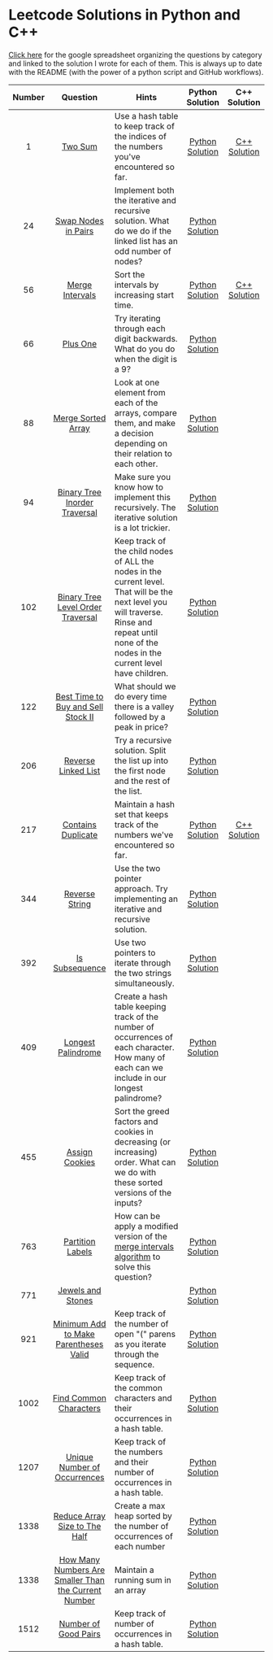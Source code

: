 # Leetcode Solutions in Python and C++
[Click here](https://docs.google.com/spreadsheets/d/1EmRVQ2KEknTREwNd4-2qbSzScHMvgzDT0yGGT5u-yA8/edit?usp=sharing) for the google spreadsheet
organizing the questions by category and linked to the solution I wrote for each of them. This is always up to date with the README (with the power of a python script and GitHub workflows).

| Number | Question | Hints | Python Solution | C++ Solution |
|:------:|:--------:|-------|:---------------:|:------------:|
| 1 |[Two Sum](https://leetcode.com/problems/two-sum/) | Use a hash table to keep track of the indices of the numbers you've encountered so far. | [Python Solution](https://github.com/codethecoffee/leetcode-solutions/blob/master/python_solutions/0001_two_sum.py)  | [C++ Solution](https://github.com/codethecoffee/leetcode-solutions/blob/master/c%2B%2B_solutions/0001_two_sum.cpp) |
| 24 | [Swap Nodes in Pairs](https://leetcode.com/problems/swap-nodes-in-pairs/) | Implement both the iterative and recursive solution. What do we do if the linked list has an odd number of nodes? | [Python Solution](https://github.com/codethecoffee/leetcode-solutions/blob/master/python_solutions/0024_swap_nodes_in_pairs.py) | |
| 56 |[Merge Intervals](https://leetcode.com/problems/merge-intervals/)| Sort the intervals by increasing start time. |[Python Solution](https://github.com/codethecoffee/leetcode-solutions/blob/master/python_solutions/0056_merge_intervals.py) | [C++ Solution](https://github.com/codethecoffee/leetcode-solutions/blob/8f2745c473c647ce3f7f8446c7e5215218106b50/c%2B%2B_solutions/0056_merge_intervals.cpp)|
| 66 | [Plus One](https://leetcode.com/problems/plus-one/) |  Try iterating through each digit backwards. What do you do when the digit is a 9? | [Python Solution](https://github.com/codethecoffee/leetcode-solutions/blob/master/python_solutions/0066_plus_one.py)| |
| 88 | [Merge Sorted Array](https://leetcode.com/problems/merge-sorted-array/) | Look at one element from each of the arrays, compare them, and make a decision depending on their relation to each other. | [Python Solution](https://github.com/codethecoffee/leetcode-solutions/blob/master/python_solutions/0088_merge_sorted_arrays.py)| |
| 94 | [Binary Tree Inorder Traversal](https://leetcode.com/problems/binary-tree-inorder-traversal/) | Make sure you know how to implement this recursively. The iterative solution is a lot trickier. | [Python Solution](https://github.com/codethecoffee/leetcode-solutions/blob/74ae6c933f170aa828fe2d9833a55ff98a3e6642/python_solutions/0094_binary_tree_inorder_traversal.py)| |
| 102 | [Binary Tree Level Order Traversal](https://leetcode.com/problems/binary-tree-level-order-traversal/) | Keep track of the child nodes of ALL the nodes in the current level. That will be the next level you will traverse. Rinse and repeat until none of the nodes in the current level have children. | [Python Solution](https://github.com/codethecoffee/leetcode-solutions/blob/master/python_solutions/0122_best_time_to_buy_and_sell_stock_II.py) | |
| 122 | [Best Time to Buy and Sell Stock II](https://leetcode.com/problems/best-time-to-buy-and-sell-stock-ii/solution/) | What should we do every time there is a valley followed by a peak in price? | [Python Solution](https://github.com/codethecoffee/leetcode-solutions/blob/master/python_solutions/0122_best_time_to_buy_and_sell_stock_II.py) | |
| 206 | [Reverse Linked List](https://leetcode.com/problems/reverse-linked-list/) | Try a recursive solution. Split the list up into the first node and the rest of the list. | [Python Solution](https://github.com/codethecoffee/leetcode-solutions/blob/master/python_solutions/0206_reverse_linked_list.py) | |
| 217 | [Contains Duplicate](https://leetcode.com/problems/contains-duplicate/) | Maintain a hash set that keeps track of the numbers we've encountered so far. | [Python Solution](https://github.com/codethecoffee/leetcode-solutions/blob/master/python_solutions/0217_contains_duplicate.py) | [C++ Solution](https://github.com/codethecoffee/leetcode-solutions/blob/8f2745c473c647ce3f7f8446c7e5215218106b50/c%2B%2B_solutions/0217_contains_duplicate.cpp)|
| 344 | [Reverse String](https://leetcode.com/problems/reverse-string) | Use the two pointer approach. Try implementing an iterative and recursive solution. | [Python Solution](https://github.com/codethecoffee/leetcode-solutions/blob/master/python_solutions/0344_reverse_string.py)| |
| 392 | [Is Subsequence](https://leetcode.com/problems/is-subsequence/) | Use two pointers to iterate through the two strings simultaneously. | [Python Solution](https://github.com/codethecoffee/leetcode-solutions/blob/master/python_solutions/0392_is_subsequence.py)| |
| 409 | [Longest Palindrome](https://leetcode.com/problems/longest-palindrome/) | Create a hash table keeping track of the number of occurrences of each character. How many of each can we include in our longest palindrome? | [Python Solution](https://github.com/codethecoffee/leetcode-solutions/blob/master/python_solutions/0409_longest_palindrome.py)| |
| 455 | [Assign Cookies](https://leetcode.com/problems/assign-cookies/) | Sort the greed factors and cookies in decreasing (or increasing) order. What can we do with these sorted versions of the inputs? | [Python Solution](https://github.com/codethecoffee/leetcode-solutions/blob/master/python_solutions/0455_assign_cookies.py)| |
| 763 | [Partition Labels](https://leetcode.com/problems/partition-labels/) | How can be apply a modified version of the [merge intervals algorithm](https://leetcode.com/problems/merge-intervals/) to solve this question? | [Python Solution](https://github.com/codethecoffee/leetcode-solutions/blob/master/python_solutions/0763_partition_labels.py)| |
| 771 | [Jewels and Stones](https://leetcode.com/problems/jewels-and-stones/) | | [Python Solution](https://github.com/codethecoffee/leetcode-solutions/blob/master/python_solutions/0771_jewels_and_stones.py)| |
| 921 | [Minimum Add to Make Parentheses Valid](https://leetcode.com/problems/minimum-add-to-make-parentheses-valid/) | Keep track of the number of open "(" parens as you iterate through the sequence. | [Python Solution](https://github.com/codethecoffee/leetcode-solutions/blob/master/python_solutions/0921_minimum_add_to_make_parentheses_valid.py)| |
| 1002 | [Find Common Characters](https://leetcode.com/problems/find-common-characters/) | Keep track of the common characters and their occurrences in a hash table. | [Python Solution](https://github.com/codethecoffee/leetcode-solutions/blob/master/python_solutions/1002_find_common_characters.py)| |
| 1207 | [Unique Number of Occurrences](https://leetcode.com/problems/unique-number-of-occurrences/) | Keep track of the numbers and their number of occurrences in a hash table. | [Python Solution](https://github.com/codethecoffee/leetcode-solutions/blob/master/python_solutions/1207_unique_number_of_occurences.py)| |
| 1338 | [Reduce Array Size to The Half](https://leetcode.com/problems/reduce-array-size-to-the-half/) | Create a max heap sorted by the number of occurrences of each number | [Python Solution](https://github.com/codethecoffee/leetcode-solutions/blob/master/python_solutions/1338_reduce_array_size_to_half.py)| |
| 1338 | [How Many Numbers Are Smaller Than the Current Number](https://leetcode.com/problems/how-many-numbers-are-smaller-than-the-current-number/) | Maintain a running sum in an array | [Python Solution](https://github.com/codethecoffee/leetcode-solutions/blob/master/python_solutions/1365_how_many_numbers_are_smaller_than_current_number.py)| |
| 1512 | [Number of Good Pairs](https://leetcode.com/problems/number-of-good-pairs/) | Keep track of number of occurrences in a hash table. | [Python Solution](https://github.com/codethecoffee/leetcode-solutions/blob/master/python_solutions/1512_number_of_good_pairs.py)| |